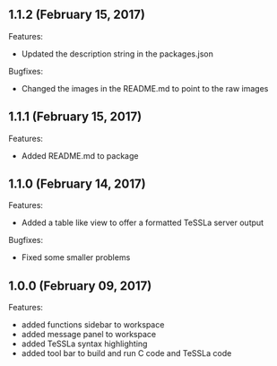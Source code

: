 ## 1.1.2 (February 15, 2017)
Features:
  - Updated the description string in the packages.json
  
Bugfixes:
  - Changed the images in the README.md to point to the raw images

## 1.1.1 (February 15, 2017)
Features:
  - Added README.md to package

## 1.1.0 (February 14, 2017)

Features:
  - Added a table like view to offer a formatted TeSSLa server output

Bugfixes:
  - Fixed some smaller problems

## 1.0.0 (February 09, 2017)

Features:
  - added functions sidebar to workspace
  - added message panel to workspace
  - added TeSSLa syntax highlighting
  - added tool bar to build and run C code and TeSSLa code
